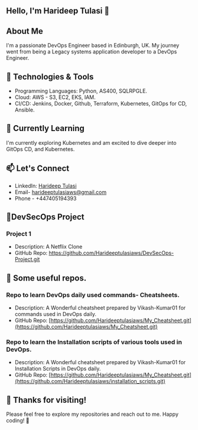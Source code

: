 ## Hello, I'm Harideep Tulasi 👋

## About Me
I'm a passionate DevOps Engineer based in Edinburgh, UK. My journey went from being a Legacy systems application developer to a DevOps Engineer.

## 🔧 Technologies & Tools
- Programming Languages: Python, AS400, SQLRPGLE.
- Cloud: AWS - S3, EC2, EKS, IAM.
- CI/CD: Jenkins, Docker, Github, Terraform, Kubernetes, GitOps for CD, Ansible.

## 🌱 Currently Learning
I'm currently exploring Kubernetes and am excited to dive deeper into GitOps CD, and Kubernetes.

## 📫 Let's Connect
- LinkedIn: [Harideep Tulasi](https://www.linkedin.com/in/Haritul)
- Email- harideeptulasiaws@gmail.com
- Phone - +447405194393

## 📂DevSecOps Project
### Project 1
- Description: A Netflix Clone
- GitHub Repo: https://github.com/Harideeptulasiaws/DevSecOps-Project.git
  
## 📂 Some useful repos.
### Repo to learn DevOps daily used commands- Cheatsheets.
- Description: A Wonderful cheatsheet prepared by Vikash-Kumar01 for commands used in DevOps daily.
- GitHub Repo: [https://github.com/Harideeptulasiaws/My_Cheatsheet.git](https://github.com/Harideeptulasiaws/My_Cheatsheet.git)

### Repo to learn the Installation scripts of various tools used in DevOps.
- Description: A Wonderful cheatsheet prepared by Vikash-Kumar01 for Installation Scripts in DevOps daily.
- GitHub Repo: [https://github.com/Harideeptulasiaws/My_Cheatsheet.git](https://github.com/Harideeptulasiaws/installation_scripts.git)

## 🎉 Thanks for visiting!
Please feel free to explore my repositories and reach out to me. Happy coding! 🚀
